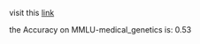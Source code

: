 visit this [link](https://github.com/Mehrdadghassabi/Gaokerena-V/tree/main/evaluation/multiple_choice_qa/MMLU-medical_genetics/gaokerena)

the Accuracy on MMLU-medical_genetics is: 0.53
